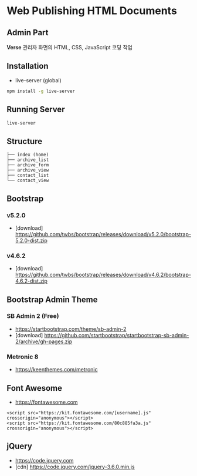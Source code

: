 # Web Publishing HTML Documents
## Admin Part

**Verse** 관리자 화면의 HTML, CSS, JavaScript 코딩 작업

## Installation

- live-server (global)

```bash
npm install -g live-server
```

## Running Server

```bash
live-server
```

## Structure
```
├── index (home)
├── archive_list
├── archive_form
├── archive_view
├── contact_list
└── contact_view
```

## Bootstrap

### v5.2.0
- [download] https://github.com/twbs/bootstrap/releases/download/v5.2.0/bootstrap-5.2.0-dist.zip
### v4.6.2
- [download] https://github.com/twbs/bootstrap/releases/download/v4.6.2/bootstrap-4.6.2-dist.zip

## Bootstrap Admin Theme

### SB Admin 2 (Free)
- https://startbootstrap.com/theme/sb-admin-2
- [download] https://github.com/startbootstrap/startbootstrap-sb-admin-2/archive/gh-pages.zip

### Metronic 8
- https://keenthemes.com/metronic

## Font Awesome
- https://fontawesome.com
```
<script src="https://kit.fontawesome.com/[username].js" crossorigin="anonymous"></script>
<script src="https://kit.fontawesome.com/80c885fa3a.js" crossorigin="anonymous"></script>
```

## jQuery
- https://code.jquery.com
- [cdn] https://code.jquery.com/jquery-3.6.0.min.js
